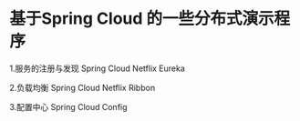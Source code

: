 # 基于Spring Cloud 的一些分布式演示程序


1.服务的注册与发现  Spring Cloud Netflix Eureka

2.负载均衡  Spring Cloud Netflix Ribbon

3.配置中心 Spring Cloud Config
